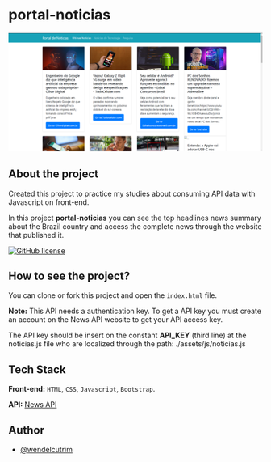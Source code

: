 # portal-noticias

![Project Screenshoot](./assets/img/portal-noticias.png)

## About the project

Created this project to practice my studies about consuming API data with Javascript on front-end.

In this project **portal-noticias** you can see the top headlines news summary about the Brazil country and access the complete news through the website that published it.

[![GitHub license](https://img.shields.io/github/license/wendelcutrim/portal-noticias?style=flat-square)](https://github.com/wendelcutrim/portal-noticias/blob/main/LICENSE)

## How to see the project?

You can clone or fork this project and open the `index.html` file.

**Note:** This API needs a authentication key. To get a API key you must create an account on the News API website to get your API access key.

The API key should be insert on the constant **API_KEY** (third line) at the noticias.js file who are localized through the path: ./assets/js/noticias.js


## Tech Stack

**Front-end:** `HTML`, `CSS`, `Javascript`, `Bootstrap`.

**API:** [News API](https://newsapi.org/)

## Author

- [@wendelcutrim](https://www.github.com/wendelcutrim)